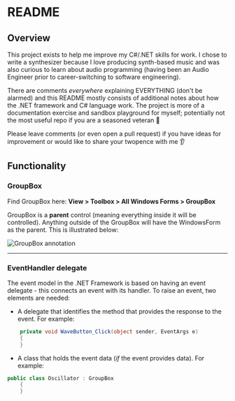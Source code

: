 # README

## Overview

This project exists to help me improve my C#/.NET skills for work. I chose to write a synthesizer because I love producing synth-based music and was also curious to learn about audio programming (having been an Audio Engineer prior to career-switching to software engineering).

There are comments *everywhere* explaining EVERYTHING (don't be alarmed) and this README mostly consists of additional notes about how the .NET framework and C# language work. The project is more of a documentation exercise and sandbox playground for myself; potentially not the most useful repo if you are a seasoned veteran 🫡

Please leave comments (or even open a pull request) if you have ideas for improvement or would like to share your twopence with me 👂

## Functionality

### GroupBox

Find GroupBox here: **View > Toolbox > All Windows Forms > GroupBox**

GroupBox is a **parent** control (meaning everything inside it will be controlled). Anything outside of the GroupBox will have the WindowsForm as the parent. This is illustrated below:

![GroupBox annotation](GroupBoxAnnotation.PNG)

---

### EventHandler delegate

The event model in the .NET Framework is based on having an event delegate - this connects an event with its handler.
To raise an event, two elements are needed:

- A delegate that identifies the method that provides the response to the event. For example:

```csharp
    private void WaveButton_Click(object sender, EventArgs e)
    {
    }
```

- A class that holds the event data (*if* the event provides data). For example:

```csharp
public class Oscillator : GroupBox
    {
    }
```
